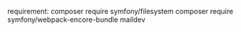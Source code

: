 requirement: composer require symfony/filesystem
             composer require symfony/webpack-encore-bundle
             maildev

